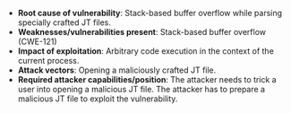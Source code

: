 - **Root cause of vulnerability**: Stack-based buffer overflow while parsing specially crafted JT files.
- **Weaknesses/vulnerabilities present**: Stack-based buffer overflow (CWE-121)
- **Impact of exploitation**: Arbitrary code execution in the context of the current process.
- **Attack vectors**: Opening a maliciously crafted JT file.
- **Required attacker capabilities/position**: The attacker needs to trick a user into opening a malicious JT file. The attacker has to prepare a malicious JT file to exploit the vulnerability.